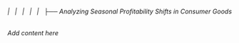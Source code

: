 ###### |   |   |   |   |   ├── Analyzing Seasonal Profitability Shifts in Consumer Goods

*Add content here*